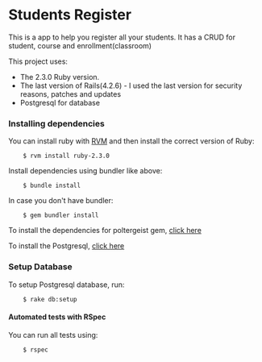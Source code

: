 # Students Register

This is a app to help you register all your students. It has a CRUD for student, course and enrollment(classroom)

This project uses:
 -  The 2.3.0 Ruby version.
 -  The last version of Rails(4.2.6) - I used the last version for security reasons, patches and updates
 -  Postgresql for database  

### Installing dependencies

You can install ruby with [RVM](https://rvm.io/rvm/install) and then install the correct version of Ruby:

        $ rvm install ruby-2.3.0

Install dependencies using bundler like above:

        $ bundle install

In case you don't have bundler:

        $ gem bundler install

To install the dependencies for poltergeist gem, [click here](https://github.com/teampoltergeist/poltergeist)

To install the Postgresql, [click here](https://nandovieira.com.br/configurando-ruby-rails-mysql-postgresql-git-no-ubuntu)

### Setup Database

To setup Postgresql database, run:

        $ rake db:setup

#### Automated tests with RSpec

You can run all tests using:

        $ rspec

